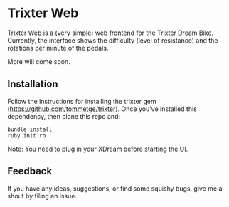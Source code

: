 # Trixter Web

Trixter Web is a (very simple) web frontend for the Trixter Dream Bike.
Currently, the interface shows the difficulty (level of resistance) and
the rotations per minute of the pedals.

More will come soon.

## Installation

Follow the instructions for installing the trixter gem
(https://github.com/tommetge/trixter). Once you've installed this
dependency, then clone this repo and:

```
bundle install
ruby init.rb
```

Note: You need to plug in your XDream before starting the UI.

## Feedback

If you have any ideas, suggestions, or find some squishy bugs, give
me a shout by filing an issue.
